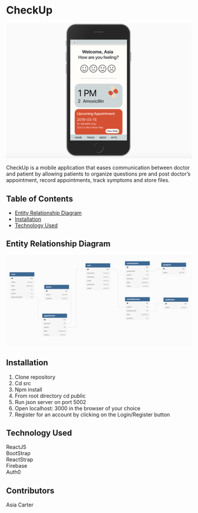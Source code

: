 # CheckUp

![Mobile view of CheckUp App](CheckUp.png)

CheckUp is a mobile application that eases communication between doctor and patient by allowing patients to organize questions pre and post doctor’s appointment, record appointments, track symptoms and store files.

## Table of Contents
- [Entity Relationship Diagram](#entity-relationship-diagram)
- [Installation](#installation)
- [Technology Used](#technology-used)
<!-- - [UI Walkthrough] (#user-walkthrough) -->

## Entity Relationship Diagram
![Entity Relationship Diagram](CheckUpERD.png)

## Installation

1. Clone repository
1. Cd src
1. Npm install
1. From root directory cd public
1. Run json server on port 5002
1. Open localhost: 3000 in the browser of your choice
1. Register for an account by clicking on the Login/Register button

<!-- ## User Walkthrough -->
## Technology Used

ReactJS </br>
BootStrap </br>
ReactStrap </br>
Firebase </br>
Auth0 </br>

## Contributors
Asia Carter


